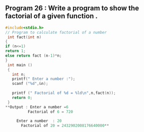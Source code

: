 ## Program 26 : Write a program  to show the factorial of a given function .
```C
#include<stdio.h>
// Program to calculate factorial of a number
 int fact(int n)
{
if (n<=1)
return 1;
else return fact (n-1)*n;
}
 int main ()
 {
   int n;
   printf(" Enter a number :");
   scanf ("%d",&n);
   
   printf (" Factorial of %d = %ld\n",n,fact(n));
   return 0;
 }
**Output : Enter a number =6
          Factorial of 6 = 720
     
     Enter a number  : 20 
       Factorial of 20 = 2432902008176640000**
